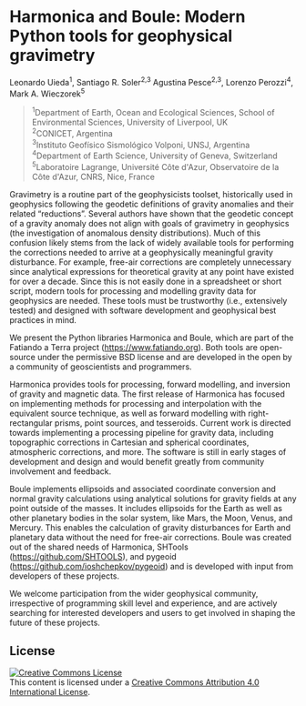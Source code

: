 # Harmonica and Boule: Modern Python tools for geophysical gravimetry

Leonardo Uieda<sup>1</sup>,
Santiago R. Soler<sup>2,3</sup>
Agustina Pesce<sup>2,3</sup>,
Lorenzo Perozzi<sup>4</sup>,
Mark A. Wieczorek<sup>5</sup>

> <sup>1</sup>Department of Earth, Ocean and Ecological Sciences, School of Environmental Sciences, University of Liverpool, UK
> <br>
> <sup>2</sup>CONICET, Argentina
> <br>
> <sup>3</sup>Instituto Geofı́sico Sismológico Volponi, UNSJ, Argentina
> <br>
> <sup>4</sup>Department of Earth Science, University of Geneva, Switzerland
> <br>
> <sup>5</sup>Laboratoire Lagrange, Université Côte d'Azur, Observatoire de la Côte d'Azur, CNRS, Nice, France

Gravimetry is a routine part of the geophysicists toolset, historically used in geophysics following the geodetic definitions of gravity anomalies and their related “reductions”. 
Several authors have shown that the geodetic concept of a gravity anomaly does not align with goals of gravimetry in geophysics (the investigation of anomalous density distributions). 
Much of this confusion likely stems from the lack of widely available tools for performing the corrections needed to arrive at a geophysically meaningful gravity disturbance. 
For example, free-air corrections are completely unnecessary since analytical expressions for theoretical gravity at any point have existed for over a decade. 
Since this is not easily done in a spreadsheet or short script, modern tools for processing and modelling gravity data for geophysics are needed. 
These tools must be trustworthy (i.e., extensively tested) and designed with software development and geophysical best practices in mind.

We present the Python libraries Harmonica and Boule, which are part of the Fatiando a Terra project (https://www.fatiando.org). 
Both tools are open-source under the permissive BSD license and are developed in the open by a community of geoscientists and programmers.

Harmonica provides tools for processing, forward modelling, and inversion of gravity and magnetic data. 
The first release of Harmonica has focused on implementing methods for processing and interpolation with the equivalent source technique, as well as forward modelling with right-rectangular prisms, point sources, and tesseroids. 
Current work is directed towards implementing a processing pipeline for gravity data, including topographic corrections in Cartesian and spherical coordinates, atmospheric corrections, and more. 
The software is still in early stages of development and design and would benefit greatly from community involvement and feedback.

Boule implements ellipsoids and associated coordinate conversion and normal gravity calculations using analytical solutions for gravity fields at any point outside of the masses. 
It includes ellipsoids for the Earth as well as other planetary bodies in the solar system, like Mars, the Moon, Venus, and Mercury. 
This enables the calculation of gravity disturbances for Earth and planetary data without the need for free-air corrections. 
Boule was created out of the shared needs of Harmonica, SHTools (https://github.com/SHTOOLS), and pygeoid (https://github.com/ioshchepkov/pygeoid) and is developed with input from developers of these projects.

We welcome participation from the wider geophysical community, irrespective of programming skill level and experience, and are actively searching for interested developers and users to get involved in shaping the future of these projects.

## License

<a rel="license" href="http://creativecommons.org/licenses/by/4.0/"><img
alt="Creative Commons License" style="border-width:0"
src="https://i.creativecommons.org/l/by/4.0/88x31.png" /></a><br>
This content is licensed under a <a rel="license"
href="http://creativecommons.org/licenses/by/4.0/">Creative Commons Attribution
4.0 International License</a>.
